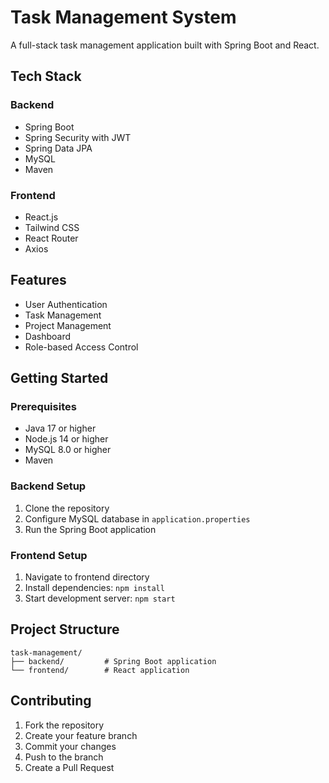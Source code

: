 # Task Management System

A full-stack task management application built with Spring Boot and React.

## Tech Stack

### Backend
- Spring Boot
- Spring Security with JWT
- Spring Data JPA
- MySQL
- Maven

### Frontend
- React.js
- Tailwind CSS
- React Router
- Axios

## Features
- User Authentication
- Task Management
- Project Management
- Dashboard
- Role-based Access Control

## Getting Started

### Prerequisites
- Java 17 or higher
- Node.js 14 or higher
- MySQL 8.0 or higher
- Maven

### Backend Setup
1. Clone the repository
2. Configure MySQL database in `application.properties`
3. Run the Spring Boot application

### Frontend Setup
1. Navigate to frontend directory
2. Install dependencies: `npm install`
3. Start development server: `npm start`

## Project Structure
```
task-management/
├── backend/         # Spring Boot application
└── frontend/        # React application
```

## Contributing
1. Fork the repository
2. Create your feature branch
3. Commit your changes
4. Push to the branch
5. Create a Pull Request 